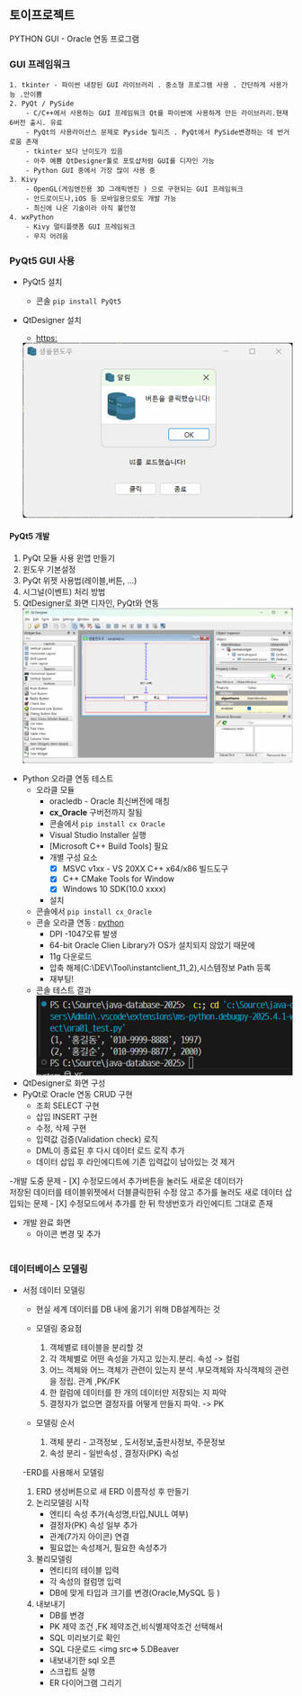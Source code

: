 ## 토이프로젝트 
PYTHON GUI - Oracle 연동 프로그램 

### GUI 프레임워크 
    1. tkinter - 파이썬 내장된 GUI 라이브러리 . 중소형 프로그램 사용 . 간단하게 사용가능 .안이쁨 
    2. PyQt / PySide 
        - C/C++에서 사용하는 GUI 프레임워크 Qt를 파이썬에 사용하게 만든 라이브러리.현재 6버전 출시. 유료 
        - PyQt의 사용라이선스 문제로 Pyside 릴리즈 . PyQt에서 PySide변경하는 데 번거로움 존재 
        - tkinter 보다 난이도가 있음
        - 아주 예쁨 QtDesigner툴로 포토샵처럼 GUI를 디자인 가능 
        - Python GUI 중에서 가장 많이 사용 중 
    3. Kivy 
        - OpenGL(게임엔진용 3D 그래픽엔진 ) 으로 구현되는 GUI 프레임워크 
        - 안드로이드나,iOS 등 모바일용으로도 개발 가능 
        - 최신에 나온 기술이라 아직 불안정 
    4. wxPython 
        - Kivy 멀티플랫폼 GUI 프레임워크 
        - 무지 어려움 

### PyQt5 GUI 사용 
- PyQt5 설치 
    - 콘솔 `pip install PyQt5` 

- QtDesigner 설치 
    - [https:](https://build-system.fman.io/qt-designer-download)
    <img src = "../image/db006.png" width="750">
#### PyQt5 개발 
1. PyQt 모듈 사용 윈앱 만들기 
2. 윈도우 기본설정 
3. PyQt 위젯 사용법(레이블,버튼, ...)
4. 시그널(이벤트) 처리 방법 
5. QtDesigner로 화면 디자인, PyQt와 연동 
    <img src = "../image/db007.png" width="750">


- Python 오라클 연동 테스트 
    - 오라클 모듈 
        - oracledb - Oracle 최신버전에 매칭
        - **cx_Oracle** 구버전까지 잘됨 
        - 콘솔에서 `pip install cx Oracle`
        - Visual Studio Installer 실행 
        - [Microsoft C++ Build Tools] 필요
        - 개별 구성 요소 
            - [x] MSVC v1xx - VS 20XX C++ x64/x86 빌드도구 
            - [x] C++ CMake Tools for Window 
            - [x] Windows 10 SDK(10.0 xxxx)
        - 설치 
    - 콘솔에서 `pip install cx_Oracle`
    - 콘솔 오라클 연동 : [python](./)
        - DPI -1047오류 발생 
        - 64-bit Oracle Clien Library가 OS가 설치되지 않았기 때문에 
        - 11g 다운로드 
        - 압축 해제(C:\DEV\Tool\instantclient_11_2),시스템정보 Path 등록
        - 재부팅! 
    - 콘솔 테스트 결과 
        <img src="../image/db008.png">
- QtDesigner로 화면 구성 
    <img src="">
- PyQt로 Oracle 연동 CRUD 구현 
    - 조회 SELECT 구현 
    - 삽입 INSERT 구현 
    - 수정, 삭제 구현 
    - 입력값 검증(Validation check) 로직 
    - DML이 종료된 후 다시 데이터 로드 로직 추가 
    - 데이터 삽입 후 라인에디트에 기존 입력값이 남아있는 것 제거 

-개발 도중 문제 
    - [X] 수정모드에서 추가버튼을 눌러도 새로운 데이터가  
    저장된 데이터를 테이블위젯에서 더블클릭한뒤 수정 않고 추가를 눌러도 새로 데이터 삽입되는 문제 
    - [X] 수정모드에서 추가를 한 뒤 학생번호가 라인에디트 그대로 존재 
- 개발 완료 화면 
    - 아이콘 변경 및 추가 
    <img src= "">
### 데이터베이스 모델링 
- 서점 데이터 모델링 
    - 현실 세계 데이터를 DB 내에 옮기기 위해 DB설계하는 것 
    - 모델링 중요점 
        1. 객체별로 테이블을 분리할 것 
        2. 각 객체별로 어떤 속성을 가지고 있는지.분리. 속성 -> 컬럼 
        3. 어느 객체와 어느 객체가 관련이 있는지 분석 .부모객체와 자식객체의 관련을 정립. 관계 ,PK/FK   
        4. 한 컬럼에 데이터를 한 개의 데이터만 저장되는 지 파악 
        5. 결정자가 없으면 결정자를 어떻게 만들지 파악. -> PK

    - 모델링 순서 
        1. 객체 분리 - 고객정보 , 도서정보,출판사정보, 주문정보 
        2. 속성 분리 - 일반속성 , 결정자(PK) 속성 
        
    -ERD를 사용해서 모델링 
     1. ERD 생성버튼으로 새 ERD 이름작성 후 만들기 
     2. 논리모델링 시작 
        - 엔티티 속성 추가(속성명,타입,NULL 여부)
        - 결정자(PK) 속성 일부 추가 
        - 관계(7가지 아이콘) 연결
        - 필요없는 속성제거, 필요한 속성추가 
    3. 불리모델링 
        - 엔티티의 테이블 입력 
        - 각 속성의 컬럼명 입력
        - DB에 맞게 타입과 크기를 변경(Oracle,MySQL 등 )
    4. 내보내기 
        - DB를 변경 
        - PK 제약 조건 ,FK 제약조건,비식별제약조건 선택해서 
        - SQL 미리보기로 확인
        - SQL 다운로드
        <img src=>
    5.DBeaver 
        - 내보내기한 sql 오픈
        - 스크립트 실행 
        - ER 다이어그램 그리기 
        <img src="">